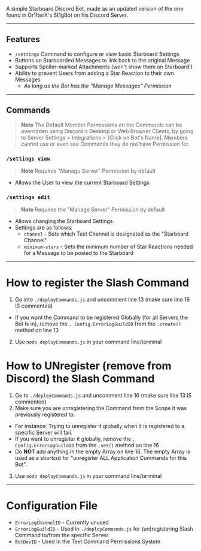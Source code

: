 A simple Starboard Discord Bot, made as an updated version of the one found in Dr1fterX's St1gBot on his Discord Server.

---

## Features

- `/settings` Command to configure or view basic Starboard Settings
- Buttons on Starboarded Messages to link back to the original Message
- Supports Spoiler-marked Attachments (won't show them on Starboard!)
- Ability to prevent Users from adding a Star Reaction to their own Messages
    - *As long as the Bot has the "Manage Messages" Permission*

---

## Commands

> **Note**
> The Default Member Permissions on the Commands can be overridden using Discord's Desktop or Web Browser Clients, by going to Server Settings > Integrations > [Click on Bot's Name].
> Members cannot use or even see Commands they do not have Permission for.

### `/settings view`
> **Note**
> Requires "Manage Server" Permission by default

- Allows the User to view the current Starboard Settings

### `/settings edit`
> **Note**
> Requires the "Manage Server" Permission by default

- Allows changing the Starboard Settings
- Settings are as follows:
    - `channel` - Sets which Text Channel is designated as the "Starboard Channel"
    - `minimum-stars` - Sets the minimum number of Star Reactions needed for a Message to be posted to the Starboard

---

# How to register the Slash Command

1. Go into `./deployCommands.js` and uncomment line 13 (make sure line 16 IS commented)
  - If you want the Command to be registered Globally (for all Servers the Bot is in), remove the `, Config.ErrorLogGuildID` from the `.create()` method on line 13
2. Use `node deployCommands.js` in your command line/terminal

# How to UNregister (remove from Discord) the Slash Command

1. Go to `./deployCommands.js` and uncomment line 16 (make sure line 13 IS commented)
2. Make sure you are unregistering the Command from the Scope it was previously registered to.
  - For instance: Trying to unregister it globally when it is registered to a specific Server will fail.
  - If you want to unregister it globally, remove the `, Config.ErrorLogGuildID` from the `.set()` method on line 16
  - Do **NOT** add anything in the empty Array on line 16. The empty Array is used as a shortcut for "unregister ALL Application Commands for this Bot".
3. Use `node deployCommands.js` in your command line/terminal

---

# Configuration File

- `ErrorLogChannelID` - Currently unused
- `ErrorLogGuildID` - Used in `./deployCommands.js` for (un)registering Slash Command to/from the specific Server
- `BotDevID` - Used in the Text Command Permissions System

